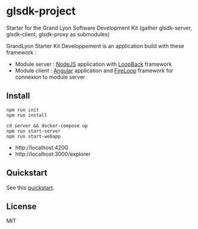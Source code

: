 # glsdk-project
Starter for the Grand Lyon Software Development Kit (gather glsdk-server, glsdk-client, glsdk-proxy as submodules)


GrandLyon Starter Kit Developpement is an application build with these framework :
 - Module server : [NodeJS] application with [LoopBack] framework
 - Module client : [Angular] application and [FireLoop] framework for connexion to module server


Install
------------

```
npm run init
npm run install
```

```
cd server && docker-compose up
npm run start-server
npm run start-webapp

```
 * http://localhost:4200
 * http://localhost:3000/explorer


Quickstart 
------------

See this [quickstart]. 


License
------------
MIT

[NodeJS]: http://nodejs.org
[FireLoop]: http://fireloop.io
[Angular]: http://angular.io
[LoopBack]: http://loopback.io
[TypeScript]: https://www.typescriptlang.org
[quickstart]: QUICKSTART.md